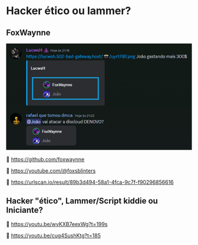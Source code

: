 # Hacker ético ou lammer?
## FoxWaynne

![](FoxWaynne_2.png)

🔗 https://github.com/foxwaynne

🔗 https://youtube.com/@foxsblinters

🔗 https://urlscan.io/result/89b3d494-58a1-4fca-9c7f-f90296856616

## Hacker "ético", Lammer/Script kiddie ou Iniciante? 

🔗 https://youtu.be/wvKXB7eexWg?t=199s

🔗 https://youtu.be/cug4SushKtg?t=185
